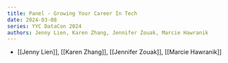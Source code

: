 ```yaml
---
title: Panel - Growing Your Career In Tech
date: 2024-03-08
series: YYC DataCon 2024
authors: Jenny Lien, Karen Zhang, Jennifer Zouak, Marcie Hawranik
---
```

- [[Jenny Lien]], [[Karen Zhang]], [[Jennifer Zouak]], [[Marcie Hawranik]]
